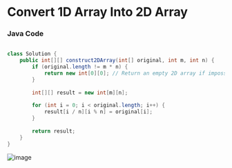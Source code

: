 # Convert 1D Array Into 2D Array


### Java Code

```java

class Solution {
    public int[][] construct2DArray(int[] original, int m, int n) {
        if (original.length != m * n) {
            return new int[0][0]; // Return an empty 2D array if impossible
        }
        
        int[][] result = new int[m][n];
        
        for (int i = 0; i < original.length; i++) {
            result[i / n][i % n] = original[i];
        }
        
        return result;
    }
}
```

![image](https://github.com/user-attachments/assets/cdbb7522-4711-4083-b250-0941c3036da2)
